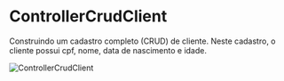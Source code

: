 # ControllerCrudClient

Construindo um cadastro completo (CRUD) de cliente. Neste cadastro, o cliente possui cpf, nome, data de nascimento e idade.

![ControllerCrudClient](https://user-images.githubusercontent.com/48559533/187208731-a3b6236b-44ff-45d5-88d4-c43976ab4e3d.JPG)
